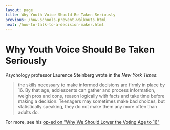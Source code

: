 ```yaml
---
layout: page
title: Why Youth Voice Should Be Taken Seriously
previous: /how-schools-prevent-walkouts.html
next: /how-to-talk-to-a-decision-maker.html
---
```


Why Youth Voice Should Be Taken Seriously
=================

Psychology professor Laurence Steinberg wrote in the *New York Times*:
> the skills necessary to make informed decisions are firmly in place by 16. By that age, adolescents can gather and process information, weigh pros and cons, reason logically with facts and take time before making a decision. Teenagers may sometimes make bad choices, but statistically speaking, they do not make them any more often than adults do.

For more, see his [op-ed on "Why We Should Lower the Voting Age to 16"](https://www.nytimes.com/2018/03/02/opinion/sunday/voting-age-school-shootings.html)
